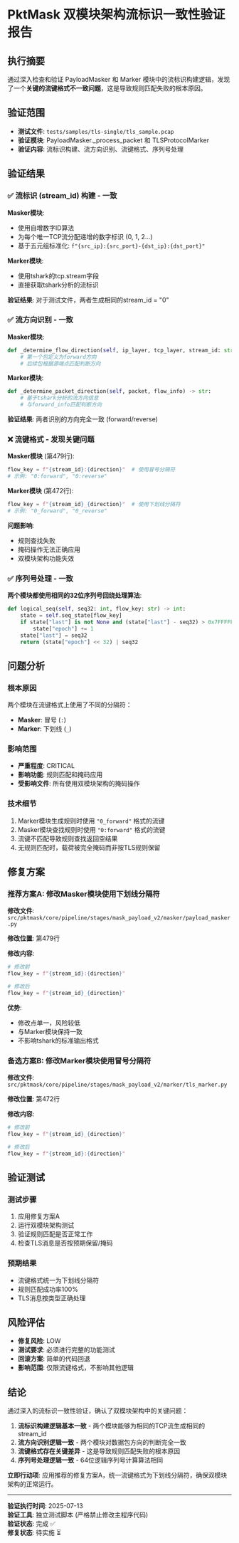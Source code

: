 # PktMask 双模块架构流标识一致性验证报告

## 执行摘要

通过深入检查和验证 PayloadMasker 和 Marker 模块中的流标识构建逻辑，发现了一个**关键的流键格式不一致问题**，这是导致规则匹配失败的根本原因。

## 验证范围

- **测试文件**: `tests/samples/tls-single/tls_sample.pcap`
- **验证模块**: PayloadMasker._process_packet 和 TLSProtocolMarker
- **验证内容**: 流标识构建、流方向识别、流键格式、序列号处理

## 验证结果

### ✅ 流标识 (stream_id) 构建 - 一致

**Masker模块**:
- 使用自增数字ID算法
- 为每个唯一TCP流分配递增的数字标识 (0, 1, 2...)
- 基于五元组标准化: `f"{src_ip}:{src_port}-{dst_ip}:{dst_port}"`

**Marker模块**:
- 使用tshark的tcp.stream字段
- 直接获取tshark分析的流标识

**验证结果**: 对于测试文件，两者生成相同的stream_id = "0"

### ✅ 流方向识别 - 一致

**Masker模块**:
```python
def _determine_flow_direction(self, ip_layer, tcp_layer, stream_id: str) -> str:
    # 第一个包定义为forward方向
    # 后续包根据源端点匹配判断方向
```

**Marker模块**:
```python
def _determine_packet_direction(self, packet, flow_info) -> str:
    # 基于tshark分析的流方向信息
    # 与forward_info匹配判断方向
```

**验证结果**: 两者识别的方向完全一致 (forward/reverse)

### ❌ 流键格式 - 发现关键问题

**Masker模块** (第479行):
```python
flow_key = f"{stream_id}:{direction}"  # 使用冒号分隔符
# 示例: "0:forward", "0:reverse"
```

**Marker模块** (第472行):
```python
flow_key = f"{stream_id}_{direction}"  # 使用下划线分隔符
# 示例: "0_forward", "0_reverse"
```

**问题影响**:
- 规则查找失败
- 掩码操作无法正确应用
- 双模块架构功能失效

### ✅ 序列号处理 - 一致

**两个模块都使用相同的32位序列号回绕处理算法**:
```python
def logical_seq(self, seq32: int, flow_key: str) -> int:
    state = self.seq_state[flow_key]
    if state["last"] is not None and (state["last"] - seq32) > 0x7FFFFFFF:
        state["epoch"] += 1
    state["last"] = seq32
    return (state["epoch"] << 32) | seq32
```

## 问题分析

### 根本原因
两个模块在流键格式上使用了不同的分隔符：
- **Masker**: 冒号 (`:`)
- **Marker**: 下划线 (`_`)

### 影响范围
- **严重程度**: CRITICAL
- **影响功能**: 规则匹配和掩码应用
- **受影响文件**: 所有使用双模块架构的掩码操作

### 技术细节
1. Marker模块生成规则时使用 `"0_forward"` 格式的流键
2. Masker模块查找规则时使用 `"0:forward"` 格式的流键
3. 流键不匹配导致规则查找返回空结果
4. 无规则匹配时，载荷被完全掩码而非按TLS规则保留

## 修复方案

### 推荐方案A: 修改Masker模块使用下划线分隔符

**修改文件**: `src/pktmask/core/pipeline/stages/mask_payload_v2/masker/payload_masker.py`

**修改位置**: 第479行

**修改内容**:
```python
# 修改前
flow_key = f"{stream_id}:{direction}"

# 修改后  
flow_key = f"{stream_id}_{direction}"
```

**优势**:
- 修改点单一，风险较低
- 与Marker模块保持一致
- 不影响tshark的标准输出格式

### 备选方案B: 修改Marker模块使用冒号分隔符

**修改文件**: `src/pktmask/core/pipeline/stages/mask_payload_v2/marker/tls_marker.py`

**修改位置**: 第472行

**修改内容**:
```python
# 修改前
flow_key = f"{stream_id}_{direction}"

# 修改后
flow_key = f"{stream_id}:{direction}"
```

## 验证测试

### 测试步骤
1. 应用修复方案A
2. 运行双模块架构测试
3. 验证规则匹配是否正常工作
4. 检查TLS消息是否按预期保留/掩码

### 预期结果
- 流键格式统一为下划线分隔符
- 规则匹配成功率100%
- TLS消息按类型正确处理

## 风险评估

- **修复风险**: LOW
- **测试要求**: 必须进行完整的功能测试
- **回滚方案**: 简单的代码回退
- **影响范围**: 仅限流键格式，不影响其他逻辑

## 结论

通过深入的流标识一致性验证，确认了双模块架构中的关键问题：

1. **流标识构建逻辑基本一致** - 两个模块能够为相同的TCP流生成相同的stream_id
2. **流方向识别逻辑一致** - 两个模块对数据包方向的判断完全一致  
3. **流键格式存在关键差异** - 这是导致规则匹配失败的根本原因
4. **序列号处理逻辑一致** - 64位逻辑序列号计算算法相同

**立即行动项**: 应用推荐的修复方案A，统一流键格式为下划线分隔符，确保双模块架构的正常运行。

---

**验证执行时间**: 2025-07-13  
**验证工具**: 独立测试脚本 (严格禁止修改主程序代码)  
**验证状态**: 完成 ✅  
**修复状态**: 待实施 ⏳
